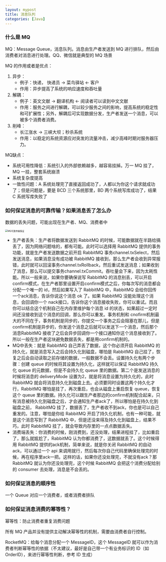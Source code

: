 ```yaml
---
layout: mypost
title: 消息队列
categories: [Java]
---
```




### 什么是 MQ

MQ：Message Queue，消息队列。消息由生产者发送到 MQ 进行排队，然后由消费者对消息进行处理。QQ、微信就是典型的 MQ 场景

MQ 的作用或者是优点：

1. 异步：
   + 例子：快递，    快递员 -> 菜鸟驿站 <- 客户
   + 作用：异步提高了系统的响应速度和吞吐量
2. 解耦：
   + 例子：英文文献 -> 翻译机构 <- 阅读者可以读到中文文献
   + 作用：服务之间进行解耦，可以较少服务之间的影响，提高系统的稳定性和可扩展性；另外，解耦后可实现数据分发，生产者发送一个消息，可以被多个消费者消费。
3. 削峰：
   + 长江涨水 -> 三峡大坝；秒杀系统
   + 作用：以稳定的系统资源应对突发的流量冲击，减少高峰时期对服务器压力。

MQ缺点：

+ 系统可用性降低：系统引入的外部依赖越多，越容易挂掉。万一 MQ 挂了，MQ 一挂，整套系统崩溃
+ 系统复杂度提高
+ 一致性问题：A 系统处理完了直接返回成功了，人都以为你这个请求就成功了；但是问题是，要是 BCD 三个系统那里，BD 两个系统写库成功了，结果 C 系统写库失败了

### 如何保证消息的可靠传输？如果消息丢了怎么办

数据的丢失问题，可能出现在生产者、MQ、消费者中

<img src="MQ可靠传输保证.png" alt="MQ可靠传输保证" style="zoom: 50%;" />

+ 生产者丢失：生产者将数据发送到 RabbitMQ 的时候，可能数据就在半路给搞丢了，因为网络问题啥的，都有可能。此时可以选择用 RabbitMQ 提供的事务功能，就是生产者发送数据之前开启 RabbitMQ 事务channel.txSelect，然后发送消息，如果消息没有成功被 RabbitMQ 接收到，那么生产者会收到异常报错，此时就可以回滚事务channel.txRollback，然后重试发送消息；如果收到了消息，那么可以提交事务channel.txCommit。吞吐量会下来，因为太耗性能。所以一般来说，如果你要确保说写 RabbitMQ 的消息别丢，可以开启confirm模式，在生产者那里设置开启confirm模式之后，你每次写的消息都会分配一个唯一的 id，然后如果写入了 RabbitMQ 中，RabbitMQ 会给你回传一个ack消息，告诉你说这个消息 ok 了。如果 RabbitMQ 没能处理这个消息，会回调你一个 nack接口，告诉你这个消息接收失败，你可以重试。而且你可以结合这个机制自己在内存里维护每个消息 id 的状态，如果超过一定时间还没接收到这个消息的回调，那么你可以重发。事务机制和 cnofirm机制最大的不同在于，事务机制是同步的，你提交一个事务之后会阻塞在那儿，但是 confirm机制是异步的，你发送个消息之后就可以发送下一个消息，然后那个消息RabbitMQ 接收了之后会异步回调你一个接口通知你这个消息接收到了。所以一般在生产者这块避免数据丢失，都是用confirm机制的。
+ MQ中丢失：就是 RabbitMQ 自己弄丢了数据，这个你必须开启 RabbitMQ 的持久化，就是消息写入之后会持久化到磁盘，哪怕是 RabbitMQ 自己挂了，恢复之后会自动读取之前存储的数据，一般数据不会丢。设置持久化有两个步骤：创建 queue 的时候将其设置为持久化，这样就可以保证 RabbitMQ 持久化 queue 的元数据，但是不会持久化 queue 里的数据。第二个是发送消息的时候将消息的 deliveryMode 设置为2，就是将消息设置为持久化的，此时 RabbitMQ 就会将消息持久化到磁盘上去。必须要同时设置这两个持久化才行，RabbitMQ 哪怕是挂了，再次重启，也会从磁盘上重启恢复 queue，恢复这个 queue 里的数据。持久化可以跟生产者那边的confirm机制配合起来，只有消息被持久化到磁盘之后，才会通知生产者ack了，所以哪怕是在持久化到磁盘之前， RabbitMQ 挂了，数据丢了，生产者收不到ack，你也是可以自己重发的。注意，哪怕是你给 RabbitMQ 开启了持久化机制，也有一种可能，就是这个消息写到了 RabbitMQ 中，但是还没来得及持久化到磁盘上，结果不巧，此时 RabbitMQ 挂了，就会导致内存里的一点点数据丢失。
+ 消费端丢失：你消费的时候，刚消费到，还没处理，结果进程挂了，比如重启了，那么就尴尬了，RabbitMQ 认为你都消费了，这数据就丢了。这个时候得用 RabbitMQ 提供的ack机制，简单来说，就是你关闭 RabbitMQ 的自动ack，可以通过一个 api 来调用就行，然后每次你自己代码里确保处理完的时候，再在程序里ack一把。这样的话，如果你还没处理完，不就没有ack？那 RabbitMQ 就认为你还没处理完，这个时候 RabbitMQ 会把这个消费分配给别的 consumer 去处理，消息是不会丢的。

### 如何保证消息的顺序性

一个 Queue 对应一个消费者，或者消费者排队

### 如何保证消息消费的幂等性？

幂等性：防止消费者重复消费问题

所有 MQ 产品并没有提供主动解决幂等性的机制，需要由消费者自行控制。

RocketMQ：给每个消息分配一个 MessageID，这个 MessageID 就可以作为消费者判断幂等性的依据（不太建议，最好是自己带一个有业务标识的 ID（如 OrderID），来进行幂等性判断，参考 ID 生成）
